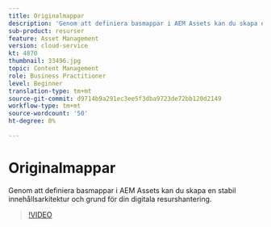 ```yaml
---
title: Originalmappar
description: 'Genom att definiera basmappar i AEM Assets kan du skapa en stabil innehållsarkitektur och grund för din digitala resurshantering. '
sub-product: resurser
feature: Asset Management
version: cloud-service
kt: 4870
thumbnail: 33496.jpg
topic: Content Management
role: Business Practitioner
level: Beginner
translation-type: tm+mt
source-git-commit: d9714b9a291ec3ee5f3dba9723de72bb120d2149
workflow-type: tm+mt
source-wordcount: '50'
ht-degree: 0%

---
```



# Originalmappar

Genom att definiera basmappar i AEM Assets kan du skapa en stabil innehållsarkitektur och grund för din digitala resurshantering.

>[!VIDEO](https://video.tv.adobe.com/v/33496/?quality=12&learn=on&hidetitle=true)

